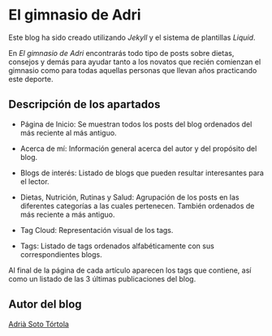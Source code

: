 
# El gimnasio de Adri

Este blog ha sido creado utilizando _Jekyll_ y el sistema de plantillas _Liquid_.

En _El gimnasio de Adri_ encontrarás todo tipo de posts sobre dietas, consejos y demás para 
ayudar tanto a los novatos que recién comienzan el gimnasio como para todas aquellas personas 
que llevan años practicando este deporte.


## Descripción de los apartados 

* Página de Inicio: Se muestran todos los posts del blog ordenados del más reciente al más antiguo.

* Acerca de mí: Información general acerca del autor y del propósito del blog.

* Blogs de interés: Listado de blogs que pueden resultar interesantes para el lector.

* Dietas, Nutrición, Rutinas y Salud: Agrupación de los posts en las diferentes categorías a las
cuales pertenecen. También ordenados de más reciente a más antiguo.

* Tag Cloud: Representación visual de los tags.

* Tags: Listado de tags ordenados alfabéticamente con sus correspondientes blogs.

Al final de la página de cada artículo aparecen los tags que contiene, así como un listado de las 3 últimas
publicaciones del blog.


## Autor del blog

[Adrià Soto Tórtola](https://github.com/adriisotuu)
